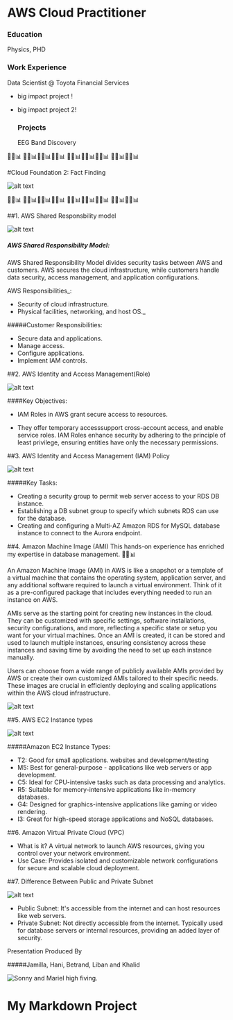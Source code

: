 # AWS Cloud Practitioner

### Education
Physics, PHD

### Work Experience
Data Scientist @ Toyota Financial Services
- big impact project !
- big impact project 2!

  ### Projects
  EEG Band Discovery


🚀🔑📊 🚀🔑📊🚀🔑📊🚀🔑📊 🚀🔑📊🚀🔑📊🚀🔑📊 🚀🔑📊🚀🔑📊

#Cloud Foundation 2:  Fact Finding 



![alt text](https://www.usatoday.com/gcdn/-mm-/f4c4c3d8d99ab9a0fd37e8d3d494112eb6c0c801/c=0-0-580-326/local/-/media/2016/10/24/USATODAY/usatsports/amzn-aws-banner_large.png)


🚀🔑📊 🚀🔑📊🚀🔑📊🚀🔑📊 🚀🔑📊🚀🔑📊🚀🔑📊 🚀🔑📊🚀🔑📊



##1.  AWS Shared Responsbility model


![alt text](https://d2908q01vomqb2.cloudfront.net/c5b76da3e608d34edb07244cd9b875ee86906328/2020/12/28/General-Shared-Responsibility-Model-on-AWS.jpg) 


##### AWS Shared Responsibility Model:


AWS Shared Responsibility Model divides security tasks between AWS and customers. AWS secures the cloud infrastructure, while customers handle data security, access management, and application configurations.

AWS Responsibilities_:

- Security of cloud infrastructure.
- Physical facilities, networking, and host OS._

#####Customer Responsibilities:

- Secure data and applications.
- Manage access.
- Configure applications.
- Implement IAM controls.


 

##2. AWS Identity and Access Management(Role)


![alt text](https://d1.awsstatic.com/howitworks_IAM_110321.8b2290727bb2022d54416e099c87ad9dc64be5d5.jpg) 

####Key Objectives:

- IAM Roles in AWS grant secure access to resources.

- They offer temporary accesssupport cross-account access, and enable service roles. IAM Roles enhance security by adhering to the principle of least privilege, ensuring entities have only the necessary permissions.

##3. AWS Identity and Access Management (IAM) Policy


![alt text](https://d2908q01vomqb2.cloudfront.net/da4b9237bacccdf19c0760cab7aec4a8359010b0/2019/10/10/illustrations-2.png) 

#####Key Tasks:

- Creating a security group to permit web server access to your RDS DB instance.
- Establishing a DB subnet group to specify which subnets RDS can use for the database.
- Creating and configuring a Multi-AZ Amazon RDS for MySQL database instance to connect to the Aurora endpoint.

##4. Amazon Machine Image (AMI)
This hands-on experience has enriched my expertise in database management. 🚀🔑📊

An Amazon Machine Image (AMI) in AWS is like a snapshot or a template of a virtual machine that contains the operating system, application server, and any additional software required to launch a virtual environment. Think of it as a pre-configured package that includes everything needed to run an instance on AWS.
 
AMIs serve as the starting point for creating new instances in the cloud. They can be customized with specific settings, software installations, security configurations, and more, reflecting a specific state or setup you want for your virtual machines. Once an AMI is created, it can be stored and used to launch multiple instances, ensuring consistency across these instances and saving time by avoiding the need to set up each instance manually.
 
Users can choose from a wide range of publicly available AMIs provided by AWS or create their own customized AMIs tailored to their specific needs. These images are crucial in efficiently deploying and scaling applications within the AWS cloud infrastructure.

![alt text](https://d2908q01vomqb2.cloudfront.net/fc074d501302eb2b93e2554793fcaf50b3bf7291/2021/10/06/Figure1-ML-Lifecycle-1024x684.png) 



##5. AWS EC2 Instance types

![alt text](https://miro.medium.com/v2/resize:fit:1100/format:webp/1*0jBAE4AnvZf9xWzA4PaN5A.png) 

#####Amazon EC2 Instance Types:


- T2: Good for small applications. websites and development/testing
- M5: Best for general-purpose - applications like web servers or app development.
- C5: Ideal for CPU-intensive tasks such as data processing and analytics.
- R5: Suitable for memory-intensive applications like in-memory databases.
- G4: Designed for graphics-intensive applications like gaming or video rendering.
- I3: Great for high-speed storage applications and NoSQL databases.



##6. Amazon Virtual Private Cloud (VPC)

- What is it? A virtual network to launch AWS resources, giving you control over your network environment.
- Use Case: Provides isolated and customizable network configurations for secure and scalable cloud deployment.


##7. Difference Between Public and Private Subnet

![alt text](https://miro.medium.com/v2/resize:fit:1100/format:webp/1*IjwTyOsITcjNNy0qRgwMAQ.jpeg)

- Public Subnet: It's accessible from the internet and can host resources like web servers.
-  Private Subnet: Not directly accessible from the internet. Typically used for database servers or internal resources, providing an added layer of security.






Presentation Produced By

#####Jamilla, Hani, Betrand, Liban and Khalid




![Sonny and Mariel high fiving.](https://content.codecademy.com/courses/learn-cpp/community-challenge/highfive.gif 'High Five')






# My Markdown Project







